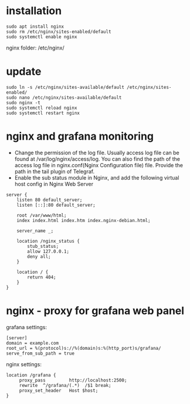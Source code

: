 # installation
```shell
sudo apt install nginx
sudo rm /etc/nginx/sites-enabled/default
sudo systemctl enable nginx
```

nginx folder: 
/etc/nginx/

# update
```shell
sudo ln -s /etc/nginx/sites-available/default /etc/nginx/sites-enabled/
sudo nano /etc/nginx/sites-available/default
sudo nginx -t
sudo systemctl reload nginx
sudo systemctl restart nginx
```


nginx and grafana monitoring
===
- Change the permission of the log file. Usually access log file can be found at /var/log/nginx/access/log. You can also find the path of the access log file in nginx.conf(Nginx Configuration file) file. Provide the path in the tail plugin of Telegraf.
- Enable the sub status module in Nginx, and add the following virtual host config in Nginx Web Server

```shell
server {
	listen 80 default_server;
	listen [::]:80 default_server;

	root /var/www/html;
	index index.html index.htm index.nginx-debian.html;

	server_name _;

	location /nginx_status {
        stub_status;
        allow 127.0.0.1;
        deny all;
    }
    
    location / {
		return 404;
	}
}
```

nginx - proxy for grafana web panel
===

grafana settings:
```shell
[server]
domain = example.com
root_url = %(protocol)s://%(domain)s:%(http_port)s/grafana/
serve_from_sub_path = true
```

nginx settings:
```shell
location /grafana {
     proxy_pass         http://localhost:2500;
     rewrite  ^/grafana/(.*)  /$1 break;
     proxy_set_header   Host $host;
}
```